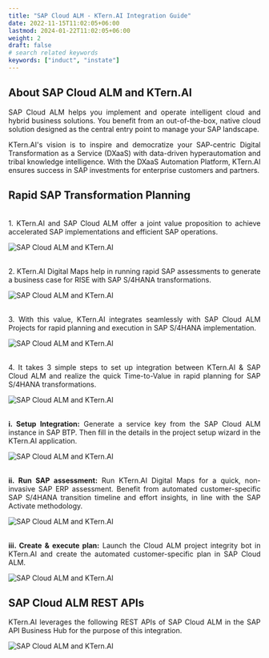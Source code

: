 ```yaml
---
title: "SAP Cloud ALM - KTern.AI Integration Guide"
date: 2022-11-15T11:02:05+06:00
lastmod: 2024-01-22T11:02:05+06:00
weight: 2
draft: false
# search related keywords
keywords: ["induct", "instate"]
---
```

<div style='text-align: justify;'>

## About SAP Cloud ALM and KTern.AI

SAP Cloud ALM helps you implement and operate intelligent cloud and hybrid business solutions. You benefit from an out-of-the-box, native cloud solution designed as the central entry point to manage your SAP landscape.

KTern.AI's vision is to inspire and democratize your SAP-centric Digital Transformation as a Service (DXaaS) with data-driven hyperautomation and tribal knowledge intelligence. With the DXaaS Automation Platform, KTern.AI ensures success in SAP investments for enterprise customers and partners.

## Rapid SAP Transformation Planning

</br>1. KTern.AI and SAP Cloud ALM offer a joint value proposition to achieve accelerated SAP implementations and efficient SAP operations.

![SAP Cloud ALM and KTern.AI](https://storage.googleapis.com/ktern-docs-files/integrations/sap%20cloud%20alm/alm1.png 'SAP Cloud ALM and KTern.AI')

</br>2. KTern.AI Digital Maps help in running rapid SAP assessments to generate a business case for RISE with SAP S/4HANA transformations.

![SAP Cloud ALM and KTern.AI](https://storage.googleapis.com/ktern-docs-files/integrations/sap%20cloud%20alm/alm2.png 'SAP Cloud ALM and KTern.AI')

</br>3. With this value, KTern.AI integrates seamlessly with SAP Cloud ALM Projects for rapid planning and execution in SAP S/4HANA implementation.

![SAP Cloud ALM and KTern.AI](https://storage.googleapis.com/ktern-docs-files/integrations/sap%20cloud%20alm/alm3.png 'SAP Cloud ALM and KTern.AI')

</br>4. It takes 3 simple steps to set up integration between KTern.AI & SAP Cloud ALM and realize the quick Time-to-Value in rapid planning for SAP S/4HANA transformations.

![SAP Cloud ALM and KTern.AI](https://storage.googleapis.com/ktern-docs-files/integrations/sap%20cloud%20alm/alm4.png 'SAP Cloud ALM and KTern.AI')

</br> **i. Setup Integration:** Generate a service key from the SAP Cloud ALM instance in SAP BTP. Then fill in the details in the project setup wizard in the KTern.AI application.

![SAP Cloud ALM and KTern.AI](https://storage.googleapis.com/ktern-docs-files/integrations/sap%20cloud%20alm/alm5.png 'SAP Cloud ALM and KTern.AI')

</br> **ii. Run SAP assessment:** Run KTern.AI Digital Maps for a quick, non-invasive SAP ERP assessment. Benefit from automated customer-specific SAP S/4HANA transition timeline and effort insights, in line with the SAP Activate methodology.

![SAP Cloud ALM and KTern.AI](https://storage.googleapis.com/ktern-docs-files/integrations/sap%20cloud%20alm/alm6.png 'SAP Cloud ALM and KTern.AI')

</br> **iii. Create & execute plan:** Launch the Cloud ALM project integrity bot in KTern.AI and create the automated customer-specific plan in SAP Cloud ALM.

![SAP Cloud ALM and KTern.AI](https://storage.googleapis.com/ktern-docs-files/integrations/sap%20cloud%20alm/alm7.png 'SAP Cloud ALM and KTern.AI')

## SAP Cloud ALM REST APIs

KTern.AI leverages the following REST APIs of SAP Cloud ALM in the SAP API Business Hub for the purpose of this integration.

![SAP Cloud ALM and KTern.AI](https://storage.googleapis.com/ktern-docs-files/integrations/sap%20cloud%20alm/alm8.png 'SAP Cloud ALM and KTern.AI')

</div>